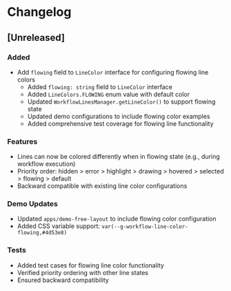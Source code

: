 # Changelog

## [Unreleased]

### Added

- Add `flowing` field to `LineColor` interface for configuring flowing line colors
  - Added `flowing: string` field to `LineColor` interface
  - Added `LineColors.FLOWING` enum value with default color
  - Updated `WorkflowLinesManager.getLineColor()` to support flowing state
  - Updated demo configurations to include flowing color examples
  - Added comprehensive test coverage for flowing line functionality

### Features

- Lines can now be colored differently when in flowing state (e.g., during workflow execution)
- Priority order: hidden > error > highlight > drawing > hovered > selected > flowing > default
- Backward compatible with existing line color configurations

### Demo Updates

- Updated `apps/demo-free-layout` to include flowing color configuration
- Added CSS variable support: `var(--g-workflow-line-color-flowing,#4d53e8)`

### Tests

- Added test cases for flowing line color functionality
- Verified priority ordering with other line states
- Ensured backward compatibility
